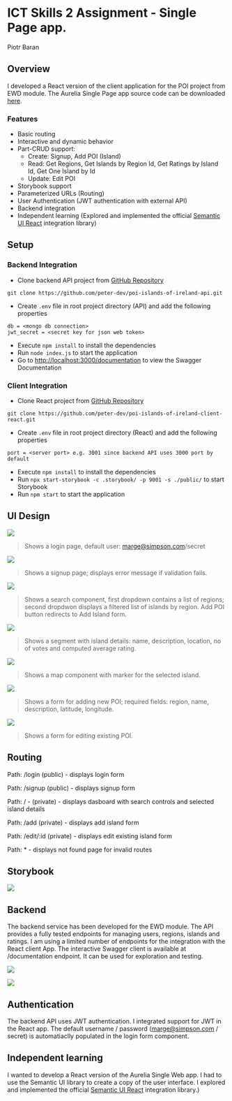# ICT Skills 2 Assignment - Single Page app.

Piotr Baran

## Overview

I developed a React version of the client application for the POI project from EWD module. The Aurelia Single Page app source code can be downloaded [here](https://github.com/peter-dev/poi-islands-of-ireland-client).

### Features

- Basic routing
- Interactive and dynamic behavior
- Part-CRUD support:
  - Create: Signup, Add POI (Island)
  - Read: Get Regions, Get Islands by Region Id, Get Ratings by Island Id, Get One Island by Id
  - Update: Edit POI
- Storybook support
- Parameterized URLs (Routing)
- User Authentication (JWT authentication with external API)
- Backend integration
- Independent learning (Explored and implemented the official [Semantic UI React](https://react.semantic-ui.com) integration library)

## Setup

### Backend Integration

- Clone backend API project from [GitHub Repository](https://github.com/peter-dev/poi-islands-of-ireland-api)
```
git clone https://github.com/peter-dev/poi-islands-of-ireland-api.git
```
- Create `.env` file in root project directory (API) and add the following properties
```
db = <mongo db connection>
jwt_secret = <secret key for json web token>
```
- Execute `npm install` to install the dependencies
- Run `node index.js` to start the application
- Go to [http://localhost:3000/documentation](http://localhost:3000/documentation) to view the Swagger Documentation

### Client Integration

- Clone React project from [GitHub Repository](https://github.com/peter-dev/poi-islands-of-ireland-client-react)
```
git clone https://github.com/peter-dev/poi-islands-of-ireland-client-react.git
```
- Create `.env` file in root project directory (React) and add the following properties
```
port = <server port> e.g. 3001 since backend API uses 3000 port by default

```
- Execute `npm install` to install the dependencies
- Run `npx start-storybook -c .storybook/ -p 9001 -s ./public/` to start Storybook
- Run `npm start` to start the application

## UI Design

![][login]

> Shows a login page, default user: marge@simpson.com/secret

![][signup]

> Shows a signup page; displays error message if validation fails.

![][searchcontrols]

> Shows a search component, first dropdown contains a list of regions; second dropdwon displays a filtered list of islands by region. Add POI button redirects to Add Island form.

![][details]

> Shows a segment with island details: name, description, location, no of votes and computed average rating.

![][map]

> Shows a map component with marker for the selected island.

![][add]

> Shows a form for adding new POI; required fields: region, name, description, latitude, longitude.

![][edit]

> Shows a form for editing existing POI.


## Routing

Path: /login (public) - displays login form

Path: /signup (public) - displays signup form

Path: / - (private) - displays dasboard with search controls and selected island details

Path: /add (private) - displays add island form

Path: /edit/:id (private) - displays edit existing island form

Path: * - displays not found page for invalid routes

## Storybook

![][stories]

## Backend

The backend service has been developed for the EWD module. The API provides a fully tested endpoints for managing users, regions, islands and ratings. I am using a limited number of endpoints for the integration with the React client App. The interactive Swagger client is available at /documentation endpoint. It can be used for exploration and testing.

![][api1]

![][api2]

## Authentication

The backend API uses JWT authentication. I integrated support for JWT in the React app. The default username / password (marge@simpson.com / secret) is automatiaclly populated in the login form component.

## Independent learning

I wanted to develop a React version of the Aurelia Single Web app. I had to use the Semantic UI library to create a copy of the user interface. I explored and implemented the official [Semantic UI React](https://react.semantic-ui.com) integration library.)


[login]: ./docs/login.png
[signup]: ./docs/signup.png
[searchcontrols]: ./docs/searchcontrols.png
[details]: ./docs/details.png
[map]: ./docs/map.png
[add]: ./docs/add.png
[edit]: ./docs/edit.png
[stories]: ./docs/stories.png
[api1]: ./docs/api1.png
[api2]: ./docs/api2.png